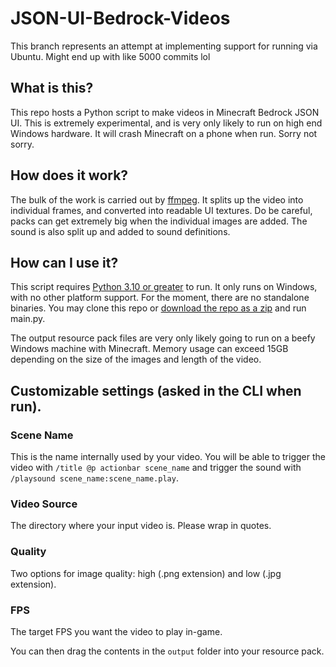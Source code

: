 # JSON-UI-Bedrock-Videos

This branch represents an attempt at implementing support for running via Ubuntu. Might end up with like 5000 commits lol

## What is this?
This repo hosts a Python script to make videos in Minecraft Bedrock JSON UI. This is extremely experimental, and is very only likely to run on high end Windows hardware. It will
crash Minecraft on a phone when run. Sorry not sorry.

## How does it work?
The bulk of the work is carried out by [ffmpeg](https://www.ffmpeg.org/). It splits up the video into individual frames, and converted into readable UI textures.
Do be careful, packs can get extremely big when the individual images are added.
The sound is also split up and added to sound definitions.

## How can I use it?
This script requires [Python 3.10 or greater](https://www.python.org/downloads/) to run. It only runs on Windows, with no other platform support.
For the moment, there are no standalone binaries. You may clone this repo or [download the repo as a zip](https://github.com/LukasPAH/JSON-UI-Bedrock-Videos/archive/refs/heads/main.zip)
and run main.py.

The output resource pack files are very only likely going to run on a beefy Windows machine with Minecraft. Memory usage can exceed 15GB depending on the size of the images
and length of the video.

## Customizable settings (asked in the CLI when run).
### Scene Name
This is the name internally used by your video. You will be able to trigger the video with `/title @p actionbar scene_name` and trigger the sound with `/playsound scene_name:scene_name.play`.
### Video Source
The directory where your input video is. Please wrap in quotes.
### Quality
Two options for image quality: high (.png extension) and low (.jpg extension).
### FPS
The target FPS you want the video to play in-game.

You can then drag the contents in the `output` folder into your resource pack.
